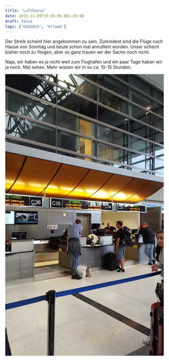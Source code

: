 ```yaml
---
title: 'Lufthansa'
date: 2015-11-09T19:36:00.001-08:00
draft: false
tags: ['USA2015', 'Urlaub']
---
```


Der Streik scheint hier angekommen zu sein. Zumindest sind die Flüge nach Hause von Sonntag und heute schon mal annulliert worden. Unser scheint bisher noch zu fliegen, aber so ganz trauen wir der Sache noch nicht.  
  
Naja, wir haben es ja nicht weit zum Flughafen und ein paar Tage haben wir ja noch. Mal sehen. Mehr wissen wir in so ca. 10-15 Stunden.

![](/urlaub11to15-images/15/1447126587176.jpg)